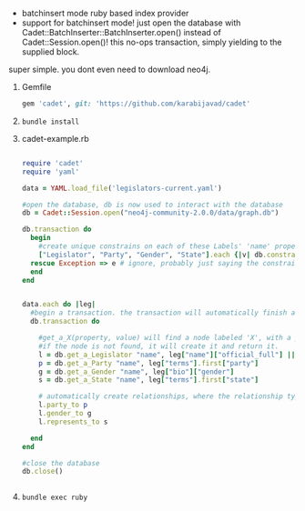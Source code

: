 - batchinsert mode ruby based index provider 
- support for batchinsert mode!
just open the database with Cadet::BatchInserter::BatchInserter.open() instead of Cadet::Session.open()!
this no-ops transaction, simply yielding to the supplied block.

super simple. you dont even need to download neo4j.

1. Gemfile

    ```ruby
    gem 'cadet', git: 'https://github.com/karabijavad/cadet'
    ```
2. ``` bundle install ```
3. cadet-example.rb

    ```ruby

    require 'cadet'
    require 'yaml'
    
    data = YAML.load_file('legislators-current.yaml')

    #open the database, db is now used to interact with the database    
    db = Cadet::Session.open("neo4j-community-2.0.0/data/graph.db")
    
    db.transaction do
      begin
        #create unique constrains on each of these Labels' 'name' property
        ["Legislator", "Party", "Gender", "State"].each {|v| db.constraint v, "name"}
      rescue Exception => e # ignore, probably just saying the constraint already exists
      end
    end
    
    
    data.each do |leg|
      #begin a transaction. the transaction will automatically finish at the end of the provided block
      db.transaction do

        #get_a_X(property, value) will find a node labeled 'X', with a property of key 'property', and value 'value'
        #if the node is not found, it will create it and return it.
        l = db.get_a_Legislator "name", leg["name"]["official_full"] || "no name"
        p = db.get_a_Party "name", leg["terms"].first["party"]
        g = db.get_a_Gender "name", leg["bio"]["gender"]
        s = db.get_a_State "name", leg["terms"].first["state"]
    
        # automatically create relationships, where the relationship type is the method's name
        l.party_to p
        l.gender_to g
        l.represents_to s
    
      end
    end
    
    #close the database
    db.close()



    ```
4. ```bundle exec ruby```
